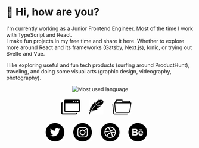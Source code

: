 # 👋 Hi, how are you? 

I'm currently working as a Junior Frontend Engineer. Most of the time I work with TypeScript and React.<br/>
I make fun projects in my free time and share it here.
Whether to explore more around React and its frameworks (Gatsby, Next.js), Ionic, or trying out Svelte and Vue.

I like exploring useful and fun tech products (surfing around ProductHunt), traveling, and doing some visual arts (graphic design, videography, photography).

<section align="center">
  <img src="https://github-readme-stats.vercel.app/api/top-langs/?username=sozonome&theme=dracula&layout=compact" alt="Most used language" title="Most used language" />
</section>

<section align="center" style="margin: 20px 0">
  <a href="https://sznm.dev" style="margin-right:20px"><img src='/assets/icons/browser-tabs.svg' alt="me-sozonome" title="me-sozonome" height='40'/></a>
  <a href="https://sznm.dev/blog" style="margin-right:20px"><img src='/assets/icons/feather.svg' alt="Blog" title="Blog" height='40'/></a>
  <a href="https://sznm.dev/projects" style="margin-right:20px"><img src='/assets/icons/folders.svg' alt="Projects" title="Projects" height='40'/></a>
</section>

<section align="center" style="margin: 20px 0">
  <a href="https://twitter.com/sozonome" style="margin-right:20px"><img src='/assets/icons/twitter-round.svg' alt="Tweets" title="Tweets" height='50'/></a>
  <a href="https://instagram.com/agustinusnathaniel" style="margin-right:20px"><img src='/assets/icons/instagram-round.svg' alt="Photos" title="Photos" height='50'/></a>
  <a href="https://dribbble.com/agustinusnathaniel" style="margin-right:20px"><img src='/assets/icons/dribbble-round.svg' alt="Dribbble" title="Dribbble" height='50'/></a>
  <a href="https://behance.net/agustinusnathaniel" style="margin-right:20px"><img src='/assets/icons/behance-round.svg' alt="Behance" title="Behance" height='50'/></a>
</section>